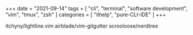 +++
date = "2021-09-14"
tags = [
  "cli",
  "terminal",
  "software development",
  "vim",
  "tmux",
  "zsh"
]
categories = [ "ithelp", "pure-CLI-IDE" ]
+++

itchyny/lightline.vim
airblade/vim-gitgutter
scrooloose/nerdtree
